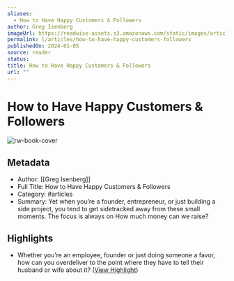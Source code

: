 ```yaml
---
aliases:
  - How to Have Happy Customers & Followers
author: Greg Isenberg
imageUrl: https://readwise-assets.s3.amazonaws.com/static/images/article0.00998d930354.png
permalink: l/articles/how-to-have-happy-customers-followers
publishedOn: 2024-01-05
source: reader
status: 
title: How to Have Happy Customers & Followers
url: ""
---
```

# How to Have Happy Customers & Followers

![rw-book-cover](https://readwise-assets.s3.amazonaws.com/static/images/article0.00998d930354.png)

## Metadata

- Author: [[Greg Isenberg]]
- Full Title: How to Have Happy Customers & Followers
- Category: #articles
- Summary: Yet when you’re a founder, entrepreneur, or just building a side project, you tend to get sidetracked away from these small moments. The focus is always on How much money can we raise?

## Highlights

- Whether you’re an employee, founder or just doing someone a favor, how can you overdeliver to the point where they have to tell their husband or wife about it? ([View Highlight](https://read.readwise.io/read/01hkd3bb41yhjbpfx7pwnbdpjn))
